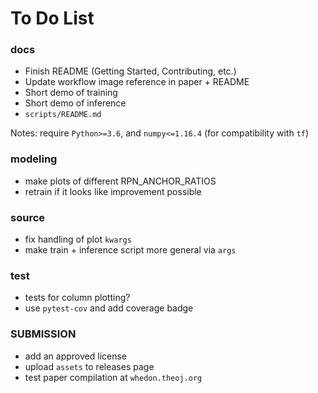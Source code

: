 # To Do List

### docs

- Finish README (Getting Started, Contributing, etc.)
- Update workflow image reference in paper + README
- Short demo of training
- Short demo of inference
- `scripts/README.md`

Notes: require `Python>=3.6`, and `numpy<=1.16.4` (for compatibility with `tf`)

### modeling

- make plots of different RPN_ANCHOR_RATIOS
- retrain if it looks like improvement possible

### source

- fix handling of plot `kwargs`
- make train + inference script more general via `args`

### test

- tests for column plotting?
- use `pytest-cov` and add coverage badge

### SUBMISSION

- add an approved license
- upload `assets` to releases page
- test paper compilation at `whedon.theoj.org`
